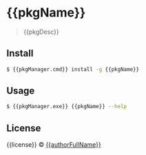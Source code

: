 # {{pkgName}}

> {{pkgDesc}}

## Install

```bash
$ {{pkgManager.cmd}} install -g {{pkgName}}
```

## Usage

```bash
$ {{pkgManager.exe}} {{pkgName}} --help
```

## License

{{license}} © [{{authorFullName}}](https://github.com/{{authorGithubHandle}})